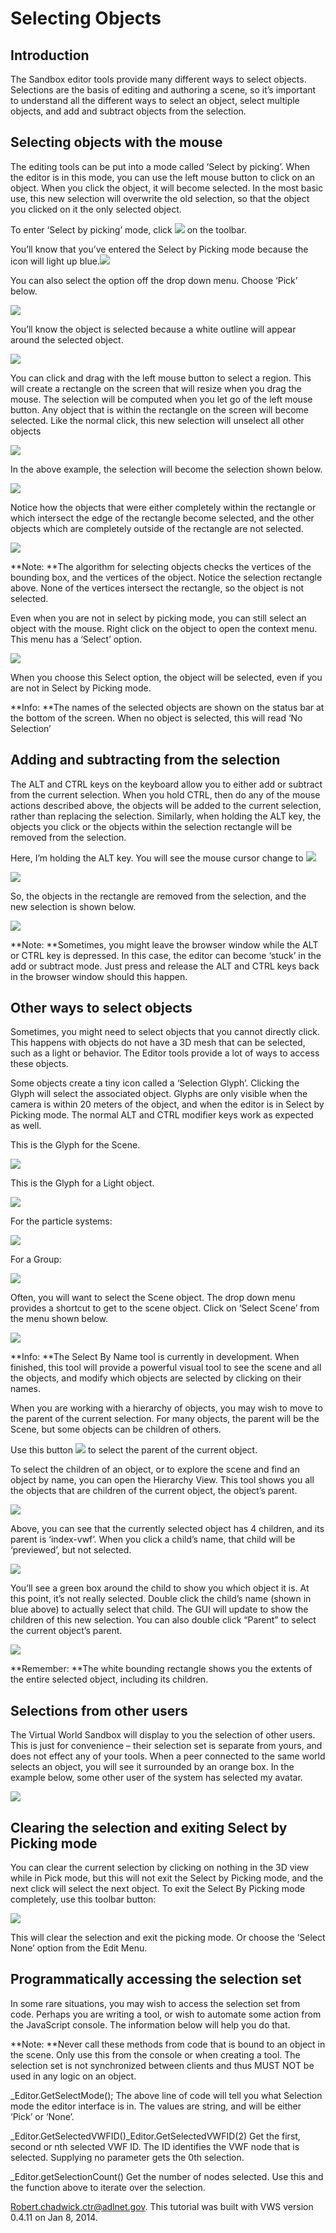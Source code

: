 # Selecting Objects

## Introduction

The Sandbox editor tools provide many different ways to select objects. Selections are the basis of editing and authoring a scene, so it’s important to understand all the different ways to select an object, select multiple objects, and add and subtract objects from the selection.

## Selecting objects with the mouse

The editing tools can be put into a mode called ‘Select by picking’. When the editor is in this mode, you can use the left mouse button to click on an object. When you click the object, it will become selected. In the most basic use, this new selection will overwrite the old selection, so that the object you clicked on it the only selected object.

To enter ‘Select by picking’ mode, click ![](./images/selecting-objects/selections.html_Image0.png) on the toolbar.

You’ll know that you’ve entered the Select by Picking mode because the icon will light up blue.![](./images/selecting-objects/selections.html_Image1.png)

You can also select the option off the drop down menu. Choose ‘Pick’ below.

![](./images/selecting-objects/selections.html_Image2.png)

You’ll know the object is selected because a white outline will appear around the selected object.

![](./images/selecting-objects/selections.html_Image3.png)

You can click and drag with the left mouse button to select a region. This will create a rectangle on the screen that will resize when you drag the mouse. The selection will be computed when you let go of the left mouse button. Any object that is within the rectangle on the screen will become selected. Like the normal click, this new selection will unselect all other objects

![](./images/selecting-objects/selections.html_Image4.png)

In the above example, the selection will become the selection shown below.

![](./images/selecting-objects/selections.html_Image5.png)

Notice how the objects that were either completely within the rectangle or which intersect the edge of the rectangle become selected, and the other objects which are completely outside of the rectangle are not selected.

![](./images/selecting-objects/selections.html_Image6.png)

**Note: **The algorithm for selecting objects checks the vertices of the bounding box, and the vertices of the object. Notice the selection rectangle above. None of the vertices intersect the rectangle, so the object is not selected. 

Even when you are not in select by picking mode, you can still select an object with the mouse. Right click on the object to open the context menu. This menu has a ‘Select’ option.

![](./images/selecting-objects/selections.html_Image7.png)

When you choose this Select option, the object will be selected, even if you are not in Select by Picking mode.

**Info: **The names of the selected objects are shown on the status bar at the bottom of the screen. When no object is selected, this will read ‘No Selection’ 

## Adding and subtracting from the selection

The ALT and CTRL keys on the keyboard allow you to either add or subtract from the current selection. When you hold CTRL, then do any of the mouse actions described above, the objects will be added to the current selection, rather than replacing the selection. Similarly, when holding the ALT key, the objects you click or the objects within the selection rectangle will be removed from the selection.

Here, I’m holding the ALT key. You will see the mouse cursor change to ![](./images/selecting-objects/selections.html_Image8.png)

![](./images/selecting-objects/selections.html_Image9.png)

So, the objects in the rectangle are removed from the selection, and the new selection is shown below.

![](./images/selecting-objects/selections.html_Image10.png)

**Note: **Sometimes, you might leave the browser window while the ALT or CTRL key is depressed. In this case, the editor can become ‘stuck’ in the add or subtract mode. Just press and release the ALT and CTRL keys back in the browser window should this happen. 

## Other ways to select objects

Sometimes, you might need to select objects that you cannot directly click. This happens with objects do not have a 3D mesh that can be selected, such as a light or behavior. The Editor tools provide a lot of ways to access these objects.

Some objects create a tiny icon called a ‘Selection Glyph’. Clicking the Glyph will select the associated object. Glyphs are only visible when the camera is within 20 meters of the object, and when the editor is in Select by Picking mode. The normal ALT and CTRL modifier keys work as expected as well.

This is the Glyph for the Scene.

![](./images/selecting-objects/selections.html_Image11.png)

This is the Glyph for a Light object.

![](./images/selecting-objects/selections.html_Image12.png)

For the particle systems:

![](./images/selecting-objects/selections.html_Image13.png)

For a Group:

![](./images/selecting-objects/selections.html_Image14.png)

Often, you will want to select the Scene object. The drop down menu provides a shortcut to get to the scene object. Click on ‘Select Scene’ from the menu shown below.

![](./images/selecting-objects/selections.html_Image15.png)

**Info: **The Select By Name tool is currently in development. When finished, this tool will provide a powerful visual tool to see the scene and all the objects, and modify which objects are selected by clicking on their names. 

When you are working with a hierarchy of objects, you may wish to move to the parent of the current selection. For many objects, the parent will be the Scene, but some objects can be children of others.

Use this button ![](./images/selecting-objects/selections.html_Image16.png) to select the parent of the current object.

To select the children of an object, or to explore the scene and find an object by name, you can open the Hierarchy View. This tool shows you all the objects that are children of the current object, the object’s parent.

![](./images/selecting-objects/selections.html_Image17.png)

Above, you can see that the currently selected object has 4 children, and its parent is ‘index-vwf’. When you click a child’s name, that child will be ‘previewed’, but not selected.

![](./images/selecting-objects/selections.html_Image18.png)

You’ll see a green box around the child to show you which object it is. At this point, it’s not really selected. Double click the child’s name (shown in blue above) to actually select that child. The GUI will update to show the children of this new selection. You can also double click “Parent” to select the current object’s parent.

![](./images/selecting-objects/selections.html_Image19.png)

**Remember: **The white bounding rectangle shows you the extents of the entire selected object, including its children. 

## Selections from other users

The Virtual World Sandbox will display to you the selection of other users. This is just for convenience – their selection set is separate from yours, and does not effect any of your tools. When a peer connected to the same world selects an object, you will see it surrounded by an orange box. In the example below, some other user of the system has selected my avatar.

![](./images/selecting-objects/selections.html_Image20.png)

## Clearing the selection and exiting Select by Picking mode

You can clear the current selection by clicking on nothing in the 3D view while in Pick mode, but this will not exit the Select by Picking mode, and the next click will select the next object. To exit the Select By Picking mode completely, use this toolbar button:

![](./images/selecting-objects/selections.html_Image21.png)

This will clear the selection and exit the picking mode. Or choose the ‘Select None’ option from the Edit Menu.

## Programmatically accessing the selection set

In some rare situations, you may wish to access the selection set from code. Perhaps you are writing a tool, or wish to automate some action from the JavaScript console. The information below will help you do that.

**Note: **Never call these methods from code that is bound to an object in the scene. Only use this from the console or when creating a tool. The selection set is not synchronized between clients and thus MUST NOT be used in any logic on an object. 

_Editor.GetSelectMode();
The above line of code will tell you what Selection mode the editor interface is in. The values are string, and will be either ‘Pick’ or ‘None’.

_Editor.GetSelectedVWFID()_Editor.GetSelectedVWFID(2)
Get the first, second or nth selected VWF ID. The ID identifies the VWF node that is selected. Supplying no parameter gets the 0th selection.

_Editor.getSelectionCount()
Get the number of nodes selected. Use this and the function above to iterate over the selection.

Robert.chadwick.ctr@adlnet.gov. This tutorial was built with VWS version 0.4.11 on Jan 8, 2014.

